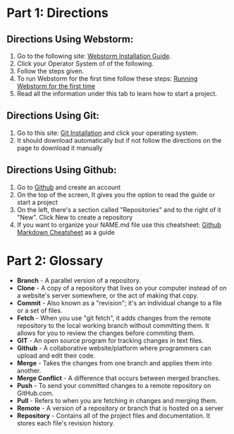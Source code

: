 
# Part 1: Directions

## Directions Using Webstorm:
1. Go to the following site: [Webstorm Installation Guide].
2. Click your Operator System of of the following.
3. Follow the steps given.
4. To run Webstorm for the first time follow these steps: [Running Webstorm for the first time] 
5. Read all the information under this tab to learn how to start a project.

## Directions Using Git:
1. Go to this site: [Git Installation] and click your operating system.
2. It should download automatically but if not follow the directions on the page to download it manually

## Directions Using Github:
1. Go to [Github] and create an account
2. On the top of the screen, It gives you the option to read the guide or start a project
3. On the left, there's a section called "Repositories" and to the right of it "New". Click New to create a repository 
5. If you want to organize your NAME.md file use this cheatsheet: [Github Markdown Cheatsheet] as a guide


# Part 2: Glossary
- **Branch** - A  parallel version of a repository.
- **Clone** - A copy of a repository that lives on your computer instead of on a website's server somewhere, or the act of making that copy.
- **Commit** - Also known as a "revision"; it's an individual change to a file or a set of files.
- **Fetch** - When you use "git fetch", it adds changes from the remote repository to the local working branch without committing them. It allows for you to review the changes before commiting them.
- **GIT** - An open source program for tracking changes in text files.
- **Github** - A collaborative website/platform where programmers can upload and edit their code.
- **Merge** - Takes the changes from one branch and applies them into another.
- **Merge Conflict** - A difference that occurs between merged branches.
- **Push** - To send your committed changes to a remote repository on GitHub.com.
- **Pull** - Refers to when you are fetching in changes and merging them.
- **Remote** - A version of a repository or branch that is hosted on a server
- **Repository** - Contains all of the project files and documentation. It stores each file's revision history.


<!---
melodyc86/melodyc86 is a ✨ special ✨ repository because its `README.md` (this file) appears on your GitHub profile.
You can click the Preview link to take a look at your changes.
--->
[Webstorm Installation Guide]: https://www.jetbrains.com/help/webstorm/installation-guide.html#toolbox
[Running Webstorm for the first time]: https://www.jetbrains.com/help/webstorm/run-for-the-first-time.html#additional_plugins
[Git Installation]: https://git-scm.com/downloads
[Github]: https://github.com/join
[Github Markdown Cheatsheet]:https://github.com/adam-p/markdown-here/wiki/Markdown-Cheatsheet#links
